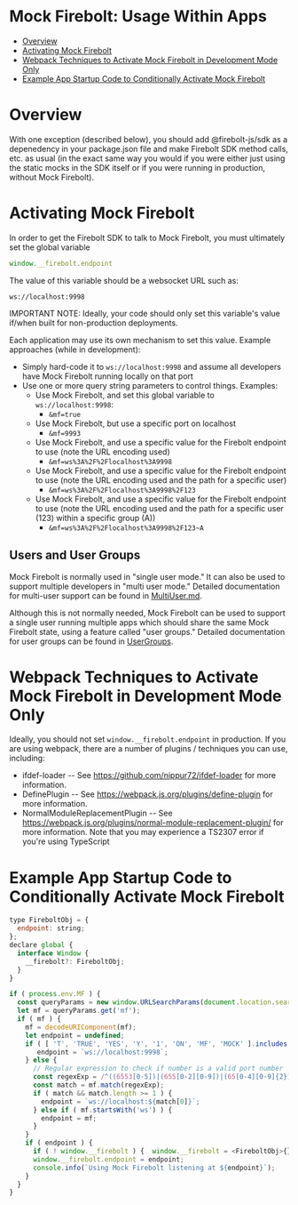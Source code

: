Mock Firebolt: Usage Within Apps <!-- omit in toc -->
================================

- [Overview](#overview)
- [Activating Mock Firebolt](#activating-mock-firebolt)
- [Webpack Techniques to Activate Mock Firebolt in Development Mode Only](#webpack-techniques-to-activate-mock-firebolt-in-development-mode-only)
- [Example App Startup Code to Conditionally Activate Mock Firebolt](#example-app-startup-code-to-conditionally-activate-mock-firebolt)

# Overview

With one exception (described below), you should add @firebolt-js/sdk as a depenedency in your package.json file and make Firebolt SDK method calls, etc. as usual (in the exact same way you would if you were either just using the static mocks in the SDK itself or if you were running in production, without Mock Firebolt).

# Activating Mock Firebolt

In order to get the Firebolt SDK to talk to Mock Firebolt, you must ultimately set the global variable

```js
window.__firebolt.endpoint
```

The value of this variable should be a websocket URL such as:

```
ws://localhost:9998
```

IMPORTANT NOTE: Ideally, your code should only set this variable's value if/when built for non-production deployments.

Each application may use its own mechanism to set this value. Example approaches (while in development):

- Simply hard-code it to `ws://localhost:9998` and assume all developers have Mock Firebolt running locally on that port
- Use one or more query string parameters to control things. Examples:
  - Use Mock Firebolt, and set this global variable to `ws://localhost:9998`:
    - `&mf=true`
  - Use Mock Firebolt, but use a specific port on localhost
    - `&mf=9993`
  - Use Mock Firebolt, and use a specific value for the Firebolt endpoint to use (note the URL encoding used)
    - `&mf=ws%3A%2F%2Flocalhost%3A9998`
  - Use Mock Firebolt, and use a specific value for the Firebolt endpoint to use (note the URL encoding used and the path for a specific user)
    - `&mf=ws%3A%2F%2Flocalhost%3A9998%2F123`
  - Use Mock Firebolt, and use a specific value for the Firebolt endpoint to use (note the URL encoding used and the path for a specific user (123) within a specific group (A))
    - `&mf=ws%3A%2F%2Flocalhost%3A9998%2F123~A`

## Users and User Groups

Mock Firebolt is normally used in "single user mode."
It can also be used to support multiple developers in "multi user mode."
Detailed documentation for multi-user support can be found in [MultiUser.md](./MultiUser.md).

Although this is not normally needed, Mock Firebolt can be used to support a single user running multiple apps which should share the same Mock Firebolt state, using a feature called "user groups."
Detailed documentation for user groups can be found in [UserGroups](./UserGroups.md).

# Webpack Techniques to Activate Mock Firebolt in Development Mode Only

Ideally, you should not set `window.__firebolt.endpoint` in production. If you are using webpack, there are a number of plugins / techniques you can use, including:

- ifdef-loader -- See https://github.com/nippur72/ifdef-loader for more information.
- DefinePlugin -- See https://webpack.js.org/plugins/define-plugin for more information.
- NormalModuleReplacementPlugin -- See https://webpack.js.org/plugins/normal-module-replacement-plugin/ for more information. Note that you may experience a TS2307 error if you're using TypeScript


# Example App Startup Code to Conditionally Activate Mock Firebolt

```js
type FireboltObj = {
  endpoint: string;
};
declare global {
  interface Window {
    __firebolt?: FireboltObj;
  }
}

if ( process.env.MF ) {
  const queryParams = new window.URLSearchParams(document.location.search);
  let mf = queryParams.get('mf');
  if ( mf ) {
    mf = decodeURIComponent(mf);
    let endpoint = undefined;
    if ( [ 'T', 'TRUE', 'YES', 'Y', '1', 'ON', 'MF', 'MOCK' ].includes(mf.toUpperCase()) ) {
       endpoint = `ws://localhost:9998`;
    } else {
      // Regular expression to check if number is a valid port number
      const regexExp = /^((6553[0-5])|(655[0-2][0-9])|(65[0-4][0-9]{2})|(6[0-4][0-9]{3})|([1-5][0-9]{4})|([0-5]{0,5})|([0-9]{1,4}))$/gi;
      const match = mf.match(regexExp);
      if ( match && match.length >= 1 ) {
        endpoint = `ws://localhost:${match[0]}`;
      } else if ( mf.startsWith('ws') ) {
        endpoint = mf;
      }
    }
    if ( endpoint ) {
      if ( ! window.__firebolt ) {  window.__firebolt = <FireboltObj>{}; }
      window.__firebolt.endpoint = endpoint;
      console.info(`Using Mock Firebolt listening at ${endpoint}`);
    }
  }
}
```
